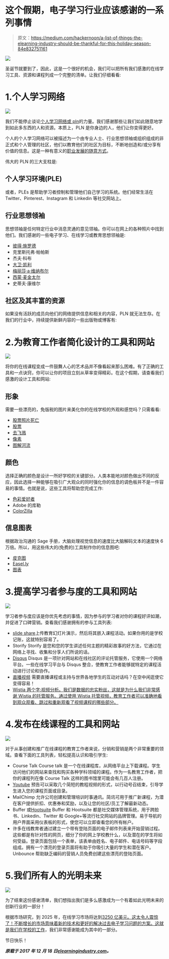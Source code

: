 # 这个假期，电子学习行业应该感谢的一系列事情

> 原文：<https://medium.com/hackernoon/a-list-of-things-the-elearning-industry-should-be-thankful-for-this-holiday-season-84e832751161>

![](img/07c9750802c05f3c04ea97582e79819f.png)

圣诞节就要到了，因此，这是一个很好的机会，我们可以把所有我们感激的在线学习工具、资源和课程列成一个完整的清单。让我们仔细看看:

# 1.个人学习网络

![](img/e1ffb4532da8f4023f50cf65b7b665aa.png)

我们不能停止谈论[个人学习网络或 pln](https://en.wikipedia.org/wiki/Personal_learning_network?utm_campaign=elearningindustry.com&utm_source=%2F5-things-the-online-learning-industry-is-thankful-for-holiday-season&utm_medium=link)的力量。我们感谢那些让我们如此随意地学到如此多东西的人和资源。本质上，PLN 是你身边的人，他们让你变得更好。

个人的个人学习网络可以被描述为一个由专业人士、行业思想领袖或组织组成的非正式和个人管理的社区，他们以教育他们的社区为目标，不断地创造和/或分享有价值的信息。这是一种有意义的[职业发展的随意方式](https://www.linkedin.com/pulse/20141120145954-143099425-how-to-take-your-personal-learning-network-to-the-next-level-in-2015/?utm_campaign=elearningindustry.com&utm_source=%2F5-things-the-online-learning-industry-is-thankful-for-holiday-season&utm_medium=link)。

伟大的 PLN 的三大支柱是:

## 个人学习环境(PLE)

或者，PLEs 是帮助学习者控制和管理他们自己学习的系统。他们经常生活在 Twitter、Pinterest、Instagram 和 Linkedin 等社交网站上。

## 行业思想领袖

思想领袖是任何特定行业中消息灵通的意见领袖。你可以在网上的各种照片中找到他们。我们感谢的一些电子学习、在线学习或教育思想领袖是:

*   [彼得·施罗德](https://mobile.twitter.com/peterschroederr?utm_campaign=elearningindustry.com&utm_source=%2F5-things-the-online-learning-industry-is-thankful-for-holiday-season&utm_medium=link)
*   克里斯托弗·帕帕斯
*   杰夫·科布
*   [大卫·凯利](https://mobile.twitter.com/LnDDave?utm_campaign=elearningindustry.com&utm_source=%2F5-things-the-online-learning-industry-is-thankful-for-holiday-season&utm_medium=link)
*   [梅丽莎·a·维纳布尔](https://mobile.twitter.com/Melissa_Venable?utm_campaign=elearningindustry.com&utm_source=%2F5-things-the-online-learning-industry-is-thankful-for-holiday-season&utm_medium=link)
*   [西蒙·麦金太尔](https://mobile.twitter.com/Dr_S_McIntyre?utm_campaign=elearningindustry.com&utm_source=%2F5-things-the-online-learning-industry-is-thankful-for-holiday-season&utm_medium=link)
*   史蒂夫·康维尔

## 社区及其丰富的资源

如果没有活跃的成员向他们的网络提供信息和相关的内容，PLN 就无法生存。在我们的行业中，持续提供新鲜内容的一些出版物或博客有:

# 2.为教育工作者简化设计的工具和网站

![](img/314453cc9fdef30f498ff53b74bec136.png)

将你的在线课程变成一件鼓舞人心的艺术品并不像看起来那么困难。有了正确的工具和一点诀窍，你可以让你的项目立刻从草率变得精彩。在这个假期，请查看我们感激的设计工具和网站:

## 形象

需要一些漂亮的，免版税的图片来美化你的在线学校的外观和感觉吗？只需看看:

*   [股票照片死亡](https://deathtothestockphoto.com/)
*   [股票](http://thestocks.im/)
*   [去飞溅](https://unsplash.com/)
*   [像素](https://www.pexels.com/)
*   [图解河流](https://graphicriver.net/)

## 颜色

选择正确的颜色是设计一所好学校的关键部分。人类本能地对颜色做出不同的反应，因此选择一种能够在吸引广大观众的同时强化你的信息的调色板并不是一件容易的事情。也就是说，这些工具将帮助您完成工作:

*   [色彩爱好者](http://www.colourlovers.com/)
*   Adobe 的库勒
*   [ColorZilla](http://www.colorzilla.com/)

## 信息图表

根据政治沟通的 Sage 手册，大脑处理视觉信息的速度比大脑解码文本的速度快 6 万倍。所以，用这些伟大的(免费的)工具制作你的信息图吧:

*   [皮克图](https://piktochart.com/)
*   [Easel.ly](https://www.easel.ly/)
*   [图表](/data-lab/introducing-charted-15161b2cd71e)

# 3.提高学习者参与度的工具和网站

![](img/23093ae093b45c7678da2ab0fc8da29e.png)

学习者参与度应该是你优先考虑的事情，因为参与的学习者对你的课程好评如潮，并促进了口碑营销。查看我们感谢拥有的参与工具列表:

*   [slide share](https://www.slideshare.net/)上传教育幻灯片演示，然后将其嵌入课程活动。如果你用的是学校记账，这就特别容易了。
*   Storify
    Storify 是您和您的学生讲述任何主题的精彩故事的好方法，它通过在网络上寻找、收集和分享人们所说的话。
*   [Disqus](https://disqus.com/)
    Disqus 是一项针对网站和在线社区的评论托管服务，它使用一个网络平台。一些在线学习平台与 Disqus 整合，使教育工作者能够就特定的课程活动进行讨论和协作。
*   [直播视频](https://support.google.com/youtube/answer/7083786?hl=en)
    需要直播课程或主持与世界各地学生的互动对话吗？在空中闲逛使它变得容易！
*   [Wistia
    两个字:视频分析。我们是数据的忠实粉丝，这就是为什么我们非常感谢 Wistia 的托管服务。通过使用 Wistia 托管视频，教育工作者可以准确地看到观众观看、跳过和重新观看了视频课程的哪些部分。](https://wistia.com/product)

# 4.发布在线课程的工具和网站

![](img/bdd87973ff316453f0c1d9f97a504f98.png)

对于从事创建和推广在线课程的教育工作者来说，分销和营销是两个非常重要的领域。查看下面的工具列表，轻松提高认识和吸引学生:

*   Course Talk
    Course talk 是一个在线课程库，从网络平台上下载课程。学生访问他们的网站来查找和购买各种学科领域的课程。作为一名教育工作者，把你的课程列在像 Course Talk 这样的图书馆里可能会有几百人注册。
*   [Youtube](https://www.youtube.com/supported_browsers?next_url=%2F) 预告可以采取几个简短的教程视频的形式，以行动号召结束，引导学生进入您的课程页面或目录。
*   MailChimp 允许公司创建和管理培训时事通讯。简讯可用于推广新课程，为潜在客户提供折扣、优惠券和奖励，以及让您的社区/员工了解最新动态。
*   Buffer 或[Hootsuite](https://hootsuite.com/) Buffer 和 Hootsuite 都是社交媒体管理系统，用于跨脸书、Linkedin、Twitter 和 Google+等流行社交网站的品牌管理。易于导航的用户界面采用仪表板的形式，使您可以立即查看您的所有帐户。
*   许多在线教育者通过建立一个带有登陆页面的电子邮件列表来开始营销过程。这些都是有针对性的网页，细分了你的网上学校教什么，以及潜在的学生将如何受益。登录页面包括一个表单，该表单由姓名、电子邮件、电话号码等字段组成。拥有一个漂亮的登录页面将有助于你吸引大量的学生和潜在客户。Unbounce 帮助缺乏编码的营销人员免费创建这些漂亮的登陆页面。

# 5.我们所有人的光明未来

![](img/13b5069eb1c80512a77cce10744a1979.png)

为了结束这份感谢清单，我们想指出我们是多么感激成为一个有着如此光明未来的创新行业的一部分！

根据市场研究，到 2025 年，在线学习市场将达到[3250 亿美元。这太令人震惊了！不断增长的市场意味着新的技术和更好的解决过去电子学习问题的方案。这就是我们在](https://globenewswire.com/news-release/2017/02/06/914187/0/en/Global-E-Learning-Market-to-Reach-325-billion-by-2025-Rapid-Growth-in-Online-Content-Digitization-Innovations-in-Wearable-Technologies-are-Flourishing-the-E-learning-Industry.html?utm_campaign=elearningindustry.com&utm_source=%2F5-things-the-online-learning-industry-is-thankful-for-holiday-season&utm_medium=link)[学校的工作](https://www.schoolkeep.com/)，我们非常感谢能成为其中的一部分。

节日快乐！

***原载于 2017 年 12 月 18 日***[***elearningindustry.com***](https://elearningindustry.com/5-things-the-online-learning-industry-is-thankful-for-holiday-season)***。***
